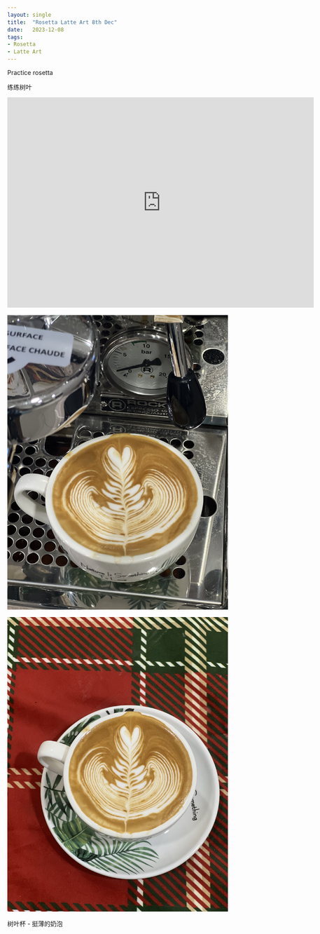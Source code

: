 ```yaml
---
layout: single
title:  "Rosetta Latte Art 8th Dec"
date:   2023-12-08
tags:
- Rosetta
- Latte Art
---
```




Practice rosetta

练练树叶



<div class="embed-container">
  <iframe
      src="https://www.youtube.com/embed/T64ai-zTAbA"
      width="700"
      height="480"
      frameborder="0"
      allowfullscreen="true">
  </iframe>
</div>



![](/assets/img/2023/12/08/IMG_1015.jpg)

![](/assets/img/2023/12/08/IMG_1017.jpg)

树叶杯 - 挺薄的奶泡